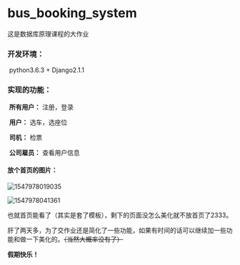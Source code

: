# bus_booking_system

这是数据库原理课程的大作业

### 开发环境：

​	python3.6.3 + Django2.1.1

### 实现的功能：

​	**所有用户：** 注册，登录

​	**用户：** 选车，选座位

​	**司机：** 检票

​	**公司雇员：** 查看用户信息

#### 放个首页的图片：

![1547978019035](C:/Users/lenovo/AppData/Roaming/Typora/typora-user-images/1547978019035.png)

![1547978041361](C:/Users/lenovo/AppData/Roaming/Typora/typora-user-images/1547978041361.png)



也就首页能看了（其实是套了模板），剩下的页面没怎么美化就不放首页了2333。

肝了两天多，为了交作业还是简化了一些功能，如果有时间的话可以继续加一些功能和做一下美化的。~~（当然大概率没有了）~~

**假期快乐！**


